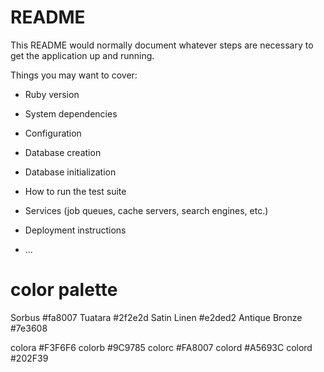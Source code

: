 # README

This README would normally document whatever steps are necessary to get the
application up and running.

Things you may want to cover:

* Ruby version

* System dependencies

* Configuration

* Database creation

* Database initialization

* How to run the test suite

* Services (job queues, cache servers, search engines, etc.)

* Deployment instructions

* ...

# color palette

Sorbus #fa8007
Tuatara #2f2e2d
Satin Linen #e2ded2
Antique Bronze #7e3608

colora #F3F6F6
colorb #9C9785
colorc #FA8007
colord #A5693C
colord #202F39

